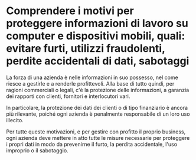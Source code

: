 # Comprendere i motivi per proteggere informazioni di lavoro su computer e dispositivi mobili, quali: evitare furti, utilizzi fraudolenti, perdite accidentali di dati, sabotaggi

La forza di una azienda è nelle informazioni in suo possesso, nel come riesce a gestirle e a renderle profittevoli. Alla base di tutto quindi,
per ragioni commerciali o legali, c'è la protezione delle informazioni, a garanzia dei rapporti con clienti, fornitori e interlocutori vari.

In particolare, la protezione dei dati dei clienti o di tipo finanziario è ancora più rilevante, poiché ogni azienda è penalmente responsabile di un
loro uso illecito.

Per tutte queste motivazioni, e per gestire con profitto il proprio business, ogni azienda deve mettere in atto tutte le misure necessarie per proteggere
i propri dati in modo da prevenirne il furto, la perdita accidentale, l'uso improprio o il sabotaggio.
